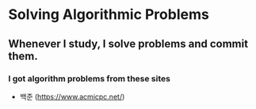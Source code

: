 # Solving Algorithmic Problems
## Whenever I study, I solve problems and commit them.
### I got algorithm problems from these sites
* 백준 (https://www.acmicpc.net/)

